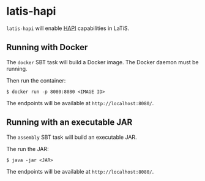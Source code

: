 # latis-hapi

`latis-hapi` will enable [HAPI][hapi] capabilities in LaTiS.

[hapi]: https://hapi-server.github.io/

## Running with Docker

The `docker` SBT task will build a Docker image. The Docker daemon
must be running.

Then run the container:

```
$ docker run -p 8080:8080 <IMAGE ID>
```

The endpoints will be available at `http://localhost:8080/`.

## Running with an executable JAR

The `assembly` SBT task will build an executable JAR.

The run the JAR:

```
$ java -jar <JAR>
```

The endpoints will be available at `http://localhost:8080/`.

